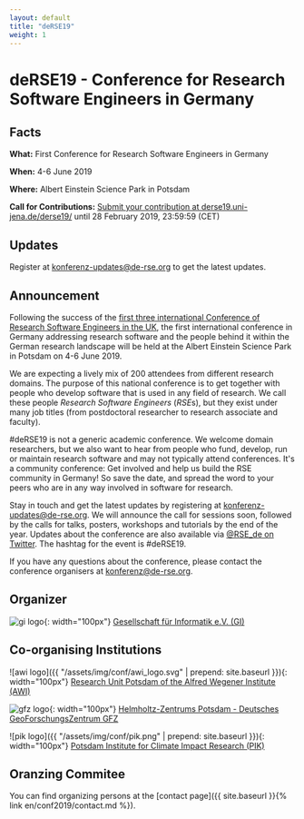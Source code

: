 ```yaml
---
layout: default
title: "deRSE19"
weight: 1
---
```


# deRSE19 - Conference for Research Software Engineers in Germany


## Facts

**What:** First Conference for Research Software Engineers in Germany

**When:** 4-6 June 2019

**Where:** Albert Einstein Science Park in Potsdam

**Call for Contributions:** [Submit your contribution at derse19.uni-jena.de/derse19/](https://derse19.uni-jena.de/derse19/) until 28 February 2019, 23:59:59 (CET)

## Updates

Register at [konferenz-updates@de-rse.org](https://ml06.ispgateway.de/mailman/listinfo/konferenz-updates_de-rse.org) to get the latest updates.

## Announcement

Following the success of the [first three international Conference of Research Software Engineers in the UK](https://rse.ac.uk/events/past-conferences/), the first international conference in Germany addressing research software and the people behind it within the German research landscape will be held at the Albert Einstein Science Park in Potsdam on 4-6 June 2019.

We are expecting a lively mix of 200 attendees from different research domains. The purpose of this national conference is to get together with people who develop software that is used in any field of research. We call these people *Research Software Engineers* (*RSE*s), but they exist under many job titles (from postdoctoral researcher to research associate and faculty).

\#deRSE19 is not a generic academic conference. We welcome domain researchers, but we also want to hear from people who fund, develop, run or maintain research software and may not typically attend conferences. It's a community conference: Get involved and help us build the RSE community in Germany! So save the date, and spread the word to your peers who are in any way involved in software for research.

Stay in touch and get the latest updates by registering at [konferenz-updates@de-rse.org](https://ml06.ispgateway.de/mailman/listinfo/konferenz-updates_de-rse.org). We will announce the call for sessions soon, followed by the calls for talks, posters, workshops and tutorials by the end of the year. Updates about the conference are also available via [@RSE_de on Twitter](https://twitter.com/rse_de). The hashtag for the event is #deRSE19.

If you have any questions about the conference, please contact the conference organisers at [konferenz@de-rse.org](mailto:konferenz@de-rse.org).

## Organizer

![gi logo](https://gi.de/fileadmin/GI/Allgemein/Logos/GI.png){: width="100px"}
[Gesellschaft für Informatik e.V. (GI)](http://www.gi.de)

## Co-organising Institutions

![awi logo]({{ "/assets/img/conf/awi_logo.svg" | prepend: site.baseurl }}){: width="100px"}
[Research Unit Potsdam of the Alfred Wegener Institute (AWI)](https://www.awi.de/en/about-us/sites/potsdam/standort.html)

![gfz logo](https://www.gfz-potsdam.de/fileadmin/gfz/medien_kommunikation/Infothek/Mediathek/Bilder/GFZ/GFZ_Logo/GFZ-Logo_eng_RGB.svg){: width="100px"} 
[Helmholtz-Zentrums Potsdam - Deutsches GeoForschungsZentrum GFZ](https://www.gfz-potsdam.de/)

![pik logo]({{ "/assets/img/conf/pik.png" | prepend: site.baseurl }}){: width="100px"}
[Potsdam Institute for Climate Impact Research (PIK)](https://www.pik-potsdam.de/)

## Oranzing Commitee

You can find organizing persons at the [contact page]({{ site.baseurl }}{% link en/conf2019/contact.md %}).